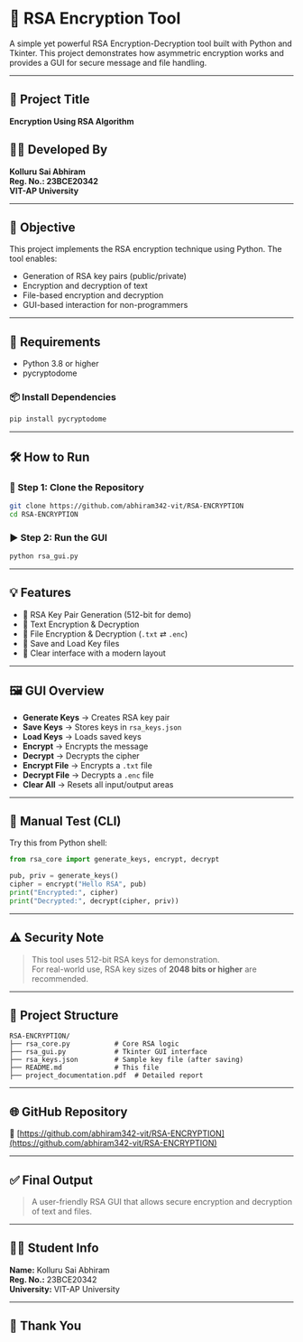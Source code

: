 # 🔐 RSA Encryption Tool

A simple yet powerful RSA Encryption-Decryption tool built with Python and Tkinter. This project demonstrates how asymmetric encryption works and provides a GUI for secure message and file handling.

---

## 📌 Project Title
**Encryption Using RSA Algorithm**

## 👨‍💻 Developed By
**Kolluru Sai Abhiram**  
**Reg. No.: 23BCE20342**  
**VIT-AP University**

---

## 🎯 Objective

This project implements the RSA encryption technique using Python. The tool enables:

- Generation of RSA key pairs (public/private)
- Encryption and decryption of text
- File-based encryption and decryption
- GUI-based interaction for non-programmers

---

## 🧰 Requirements

- Python 3.8 or higher  
- pycryptodome

### 📦 Install Dependencies
```bash
pip install pycryptodome
```

---

## 🛠️ How to Run

### 🔗 Step 1: Clone the Repository
```bash
git clone https://github.com/abhiram342-vit/RSA-ENCRYPTION
cd RSA-ENCRYPTION
```

### ▶️ Step 2: Run the GUI
```bash
python rsa_gui.py
```

---

## 💡 Features

- 🔐 RSA Key Pair Generation (512-bit for demo)
- 📝 Text Encryption & Decryption
- 📂 File Encryption & Decryption (`.txt` ⇄ `.enc`)
- 💾 Save and Load Key files
- 🧼 Clear interface with a modern layout

---

## 🖼️ GUI Overview

- **Generate Keys** → Creates RSA key pair  
- **Save Keys** → Stores keys in `rsa_keys.json`  
- **Load Keys** → Loads saved keys  
- **Encrypt** → Encrypts the message  
- **Decrypt** → Decrypts the cipher  
- **Encrypt File** → Encrypts a `.txt` file  
- **Decrypt File** → Decrypts a `.enc` file  
- **Clear All** → Resets all input/output areas  

---

## 🔐 Manual Test (CLI)

Try this from Python shell:

```python
from rsa_core import generate_keys, encrypt, decrypt

pub, priv = generate_keys()
cipher = encrypt("Hello RSA", pub)
print("Encrypted:", cipher)
print("Decrypted:", decrypt(cipher, priv))
```

---

## ⚠️ Security Note

> This tool uses 512-bit RSA keys for demonstration.  
> For real-world use, RSA key sizes of **2048 bits or higher** are recommended.

---

## 📁 Project Structure

```
RSA-ENCRYPTION/
├── rsa_core.py           # Core RSA logic
├── rsa_gui.py            # Tkinter GUI interface
├── rsa_keys.json         # Sample key file (after saving)
├── README.md             # This file
├── project_documentation.pdf  # Detailed report
```

---

## 🌐 GitHub Repository

🔗 [https://github.com/abhiram342-vit/RSA-ENCRYPTION](https://github.com/abhiram342-vit/RSA-ENCRYPTION)

---

## ✅ Final Output

> A user-friendly RSA GUI that allows secure encryption and decryption of text and files.

---

## 👨‍🎓 Student Info

**Name:** Kolluru Sai Abhiram  
**Reg. No.:** 23BCE20342  
**University:** VIT-AP University

---

## 🙏 Thank You
